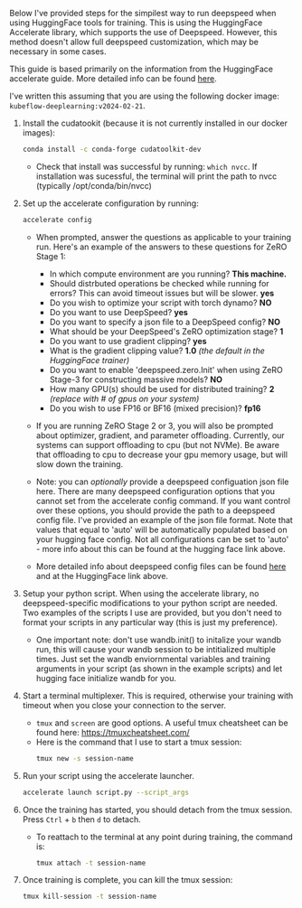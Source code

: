 Below I've provided steps for the simpilest way to run deepspeed when using HuggingFace tools for training. This is using the HuggingFace Accelerate library, which supports the use of Deepspeed. However, this method doesn't allow full deepspeed customization, which may be necessary in some cases.

This guide is based primarily on the information from the HuggingFace accelerate guide. More detailed info can be found [here](https://huggingface.co/docs/accelerate/en/usage_guides/deepspeed#deepspeed-config-file).

I've written this assuming that you are using the following docker image: `kubeflow-deeplearning:v2024-02-21`.


1. Install the cudatookit (because it is not currently installed in our docker images):
    ```bash
    conda install -c conda-forge cudatoolkit-dev
    ``` 
    * Check that install was successful by running: `which nvcc`. If installation was sucessful, the terminal will print the path to nvcc (typically /opt/conda/bin/nvcc)

2. Set up the accelerate configuration by running: 
    ```bash
    accelerate config
    ```
    * When prompted, answer the questions as applicable to your training run. Here's an example of the answers to these questions for ZeRO Stage 1:
        * In which compute environment are you running? **This machine.**
        * Should distrbuted operations be checked while running for errors? This can avoid timeout issues but will be slower. **yes**
        * Do you wish to optimize your script with torch dynamo? **NO**
        * Do you want to use DeepSpeed? **yes**
        * Do you want to specify a json file to a DeepSpeed config? **NO**
        * What should be your DeepSpeed's ZeRO optimization stage? **1**
        * Do you want to use gradient clipping? **yes**
        * What is the gradient clipping value? **1.0** *(the default in the HuggingFace trainer)*
        * Do you want to enable 'deepspeed.zero.Init' when using ZeRO Stage-3 for constructing massive models? **NO**
        * How many GPU(s) should be used for distributed training? **2** *(replace with # of gpus on your system)*
        * Do you wish to use FP16 or BF16 (mixed precision)? **fp16**

    * If you are running ZeRO Stage 2 or 3, you will also be prompted about optimizer, gradient, and parameter offloading. Currently, our systems can support offloading to cpu (but not NVMe). Be aware that offloading to cpu to decrease your gpu memory usage, but will slow down the training.

    * Note: you can *optionally* provide a deepspeed configuation json file here. There are many deepspeed configuration options that you cannot set from the accelerate config command. If you want control over these options, you should provide the path to a deepspeed config file. I've provided an example of the json file format. Note that values that equal to 'auto' will be automatically populated based on your hugging face config. Not all configurations can be set to 'auto' - more info about this can be found at the hugging face link above.

    * More detailed info about deepspeed config files can be found [here](https://www.deepspeed.ai/docs/config-json/) and at the HuggingFace link above.

3. Setup your python script. When using the accelerate library, no deepspeed-specific modifications to your python script are needed. Two examples of the scripts I use are provided, but you don't need to format your scripts in any particular way (this is just my preference).

    * One important note: don't use wandb.init() to initalize your wandb run, this will cause your wandb session to be intitialized multiple times. Just set the wandb enviornmental variables and training arguments in your script (as shown in the example scripts) and let hugging face initialize wandb for you.

4. Start a terminal multiplexer. This is required, otherwise your training with timeout when you close your connection to the server. 
    * `tmux` and `screen` are good options. A useful tmux cheatsheet can be found here: https://tmuxcheatsheet.com/
    * Here is the command that I use to start a tmux session:
        ```bash
        tmux new -s session-name
        ```

5. Run your script using the accelerate launcher.
    ```bash
    accelerate launch script.py --script_args
    ```

6. Once the training has started, you should detach from the tmux session. Press `Ctrl` + `b` then `d` to detach.

    * To reattach to the terminal at any point during training, the command is: 
        ```bash
        tmux attach -t session-name
        ```

7. Once training is complete, you can kill the tmux session: 
   
    ```bash
    tmux kill-session -t session-name
    ```